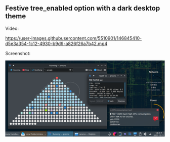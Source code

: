 Festive tree_enabled option with a dark desktop theme
-----------------------------------------------------
Video:

https://user-images.githubusercontent.com/5510901/146845410-d5e3a354-1c12-4930-b9d9-a826f26a7b42.mp4

Screenshot:

![Default](screen-shots/Screenshot_festive.png)

